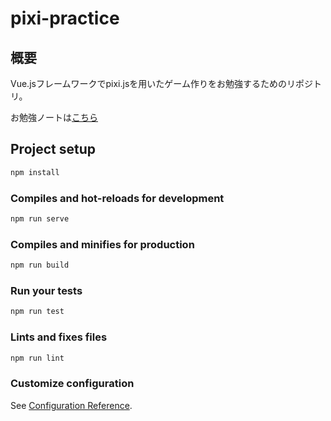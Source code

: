 # pixi-practice

## 概要

Vue.jsフレームワークでpixi.jsを用いたゲーム作りをお勉強するためのリポジトリ。

お勉強ノートは[こちら](docs/practice.md)

## Project setup

```bash
npm install
```

### Compiles and hot-reloads for development

```bash
npm run serve
```

### Compiles and minifies for production

```bash
npm run build
```

### Run your tests

```bash
npm run test
```

### Lints and fixes files

```bash
npm run lint
```

### Customize configuration

See [Configuration Reference](https://cli.vuejs.org/config/).
